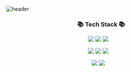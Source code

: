 ![header](https://capsule-render.vercel.app/api?type=wave&color=auto&height=300&section=header&text=Hi,%20I`m%20Q-ri⚡&fontSize=90)
<h3 align="center" dir="auto"><a id="user-content--tech-stack-" class="anchor" aria-hidden="true" tabindex="-1" href="#-tech-stack-"><svg class="octicon octicon-link" viewBox="0 0 16 16" version="1.1" width="16" height="16" aria-hidden="true"></svg></a>📚 Tech Stack 📚</h3>
<p align="center"><img src="https://img.shields.io/badge/Python-3766AB?style=flat-square&logo=Python&logoColor=white"/> 
<img src="https://img.shields.io/badge/PyTorch-EE4C2C?style=flat-square&logo=pytorch&logoColor=white"/> <img src="https://img.shields.io/badge/TensorFlow-FF6F00?style=flat-square&logo=tensorflow&logoColor=white"/>
<p align="center"><img src="https://img.shields.io/badge/Tableau-E97627?style=flat-square&logo=tableau&logoColor=white"/>
<img src="https://img.shields.io/badge/MySQL-4479A1?style=flat-square&logo=mysql&logoColor=white"/>
<img src="https://img.shields.io/badge/Amazon RDS-527FFF?style=flat-square&logo=amazonrds&logoColor=white"/>
<p align="center"><img src="https://img.shields.io/badge/VisualStudioCode-5C2D91?style=flat-square&logo=visualstudio&logoColor=white"/>
<img src="https://img.shields.io/badge/GitHub-181717?style=flat-square&logo=github&logoColor=white"/></a>
<!---
JoQri/JoQri is a ✨ special ✨🌱💞️ 📫 😄👋👀 repository because its `README.md` (this file) appears on your GitHub profile.
You can click the Preview link to take a look at your changes.
--->
